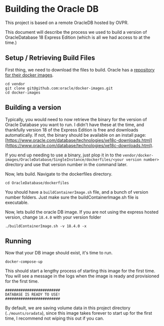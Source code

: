 # Building the Oracle DB

This project is based on a remote OracleDB hosted by OVPR.

This document will describe the process we used to build a version of OracleDatabase 18 Express Edition (which is all we had access to at the time.)


## Setup / Retrieving Build Files

First thing, we need to download the files to build.  Oracle has a [repository for their docker images](https://github.com/oracle/docker-images).

```
cd vendor
git clone git@github.com:oracle/docker-images.git
cd docker-images
```

## Building a version

Typically, you would need to now retrieve the binary for the version of Oracle Database you want to run.  I didn't have these at the time, and thankfully version 18 of the Express Edition is free and downloads automatically.  If not, the binary should be available on an install page: [https://www.oracle.com/database/technologies/xe18c-downloads.html](https://www.oracle.com/database/technologies/xe18c-downloads.html).

If you end up needing to use a binary, just plop it in to the `vendor/docker-images/OracleDatabase/SingleInstance/dockerfiles/<your version number>` directory and use that version number in the command later.

Now, lets build.  Navigate to the dockerfiles directory.

```
cd OracleDatabase/dockerfiles
```

You should have a `buildContainerImage.sh` file, and a bunch of version number folders.  Just make sure the buildContainerImage.sh file is executable.

Now, lets build the oracle DB image.  If you are not using the express hosted version, change `18.4.0` with your version folder

```
./buildContainerImage.sh -v 18.4.0 -x
```

## Running

Now that your DB image should exist, it's time to run.

```
docker-compose-up
```

This should start a lengthy process of starting this image for the first time.  You will see a message in the logs when the image is ready and provisioned for the first time.

```
#########################
DATABASE IS READY TO USE!
#########################
```

By default, we are saving volume data in this project directory (`./mounts/oradata`), since this image takes forever to start up for the first time, I recommend not wiping this out if you can.